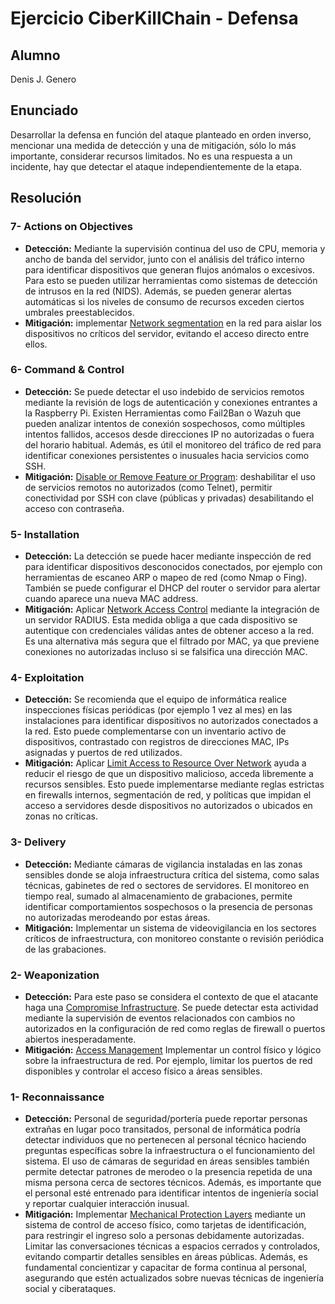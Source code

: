 # Ejercicio CiberKillChain - Defensa

## Alumno

Denis J. Genero

## Enunciado

Desarrollar la defensa en función del ataque planteado en orden inverso, mencionar una medida de detección y una de mitigación, sólo lo más importante, considerar recursos limitados. No es una respuesta a un incidente, hay que detectar el ataque independientemente de la etapa.


## Resolución

### 7- Actions on Objectives
- **Detección:** Mediante la supervisión continua del uso de CPU, memoria y ancho de banda del servidor, junto con el análisis del tráfico interno para identificar dispositivos que generan flujos anómalos o excesivos. Para esto se pueden utilizar herramientas como sistemas de detección de intrusos en la red (NIDS). Además, se pueden generar alertas automáticas si los niveles de consumo de recursos exceden ciertos umbrales preestablecidos.
- **Mitigación:** implementar [Network segmentation](https://attack.mitre.org/mitigations/M1030/) en la red para aislar los dispositivos no críticos del servidor, evitando el acceso directo entre ellos.

### 6- Command & Control
- **Detección:** Se puede detectar el uso indebido de servicios remotos mediante la revisión de logs de autenticación y conexiones entrantes a la Raspberry Pi. Existen Herramientas como Fail2Ban o Wazuh que pueden analizar intentos de conexión sospechosos, como múltiples intentos fallidos, accesos desde direcciones IP no autorizadas o fuera del horario habitual. Además, es útil el monitoreo del tráfico de red para identificar conexiones persistentes o inusuales hacia servicios como SSH.
- **Mitigación:** [Disable or Remove Feature or Program](https://attack.mitre.org/mitigations/M1042/): deshabilitar el uso de servicios remotos no autorizados (como Telnet), permitir conectividad por SSH con clave (públicas y privadas) desabilitando el acceso con contraseña. 

### 5- Installation
- **Detección:** La detección se puede hacer mediante inspección de red para identificar dispositivos desconocidos conectados, por ejemplo con herramientas de escaneo ARP o mapeo de red (como Nmap o Fing). También se puede configurar el DHCP del router o servidor para alertar cuando aparece una nueva MAC address.
- **Mitigación:**  Aplicar [Network Access Control](https://attack.mitre.org/mitigations/M1037/) mediante la integración de un servidor RADIUS. Esta medida obliga a que cada dispositivo se autentique con credenciales válidas antes de obtener acceso a la red. Es una alternativa más segura que el filtrado por MAC, ya que previene conexiones no autorizadas incluso si se falsifica una dirección MAC.

### 4- Exploitation
- **Detección:** Se recomienda que el equipo de informática realice inspecciones físicas periódicas (por ejemplo 1 vez al mes) en las instalaciones para identificar dispositivos no autorizados conectados a la red. Esto puede complementarse con un inventario activo de dispositivos, contrastado con registros de direcciones MAC, IPs asignadas y puertos de red utilizados.
- **Mitigación:** Aplicar [Limit Access to Resource Over Network](https://attack.mitre.org/mitigations/M1035/) ayuda a reducir el riesgo de que un dispositivo malicioso, acceda libremente a recursos sensibles. Esto puede implementarse mediante reglas estrictas en firewalls internos, segmentación de red, y políticas que impidan el acceso a servidores desde dispositivos no autorizados o ubicados en zonas no críticas.

### 3- Delivery
- **Detección:** Mediante cámaras de vigilancia instaladas en las zonas sensibles donde se aloja infraestructura crítica del sistema, como salas técnicas, gabinetes de red o sectores de servidores. El monitoreo en tiempo real, sumado al almacenamiento de grabaciones, permite identificar comportamientos sospechosos o la presencia de personas no autorizadas merodeando por estas áreas.
- **Mitigación:** Implementar un sistema de videovigilancia en los sectores críticos de infraestructura, con monitoreo constante o revisión periódica de las grabaciones.

### 2- Weaponization
- **Detección:** Para este paso se considera el contexto de que el atacante haga una [Compromise Infrastructure](https://attack.mitre.org/techniques/T1584/). Se puede detectar esta actividad mediante la supervisión de eventos relacionados con cambios no autorizados en la configuración de red como reglas de firewall o puertos abiertos inesperadamente.
- **Mitigación:** [Access Management](https://attack.mitre.org/mitigations/M0807/) Implementar un control físico y lógico sobre la infraestructura de red. Por ejemplo, limitar los puertos de red disponibles y controlar el acceso físico a áreas sensibles.

### 1- Reconnaissance
- **Detección:** Personal de seguridad/portería puede reportar personas extrañas en lugar poco transitados, personal de informática podría detectar individuos que no pertenecen al personal técnico haciendo preguntas específicas sobre la infraestructura o el funcionamiento del sistema. El uso de cámaras de seguridad en áreas sensibles también permite detectar patrones de merodeo o la presencia repetida de una misma persona cerca de sectores técnicos. Además, es importante que el personal esté entrenado para identificar intentos de ingeniería social y reportar cualquier interacción inusual.
- **Mitigación:** Implementar [Mechanical Protection Layers](https://attack.mitre.org/mitigations/M0805/) mediante un sistema de control de acceso físico, como tarjetas de identificación, para restringir el ingreso solo a personas debidamente autorizadas. Limitar las conversaciones técnicas a espacios cerrados y controlados, evitando compartir detalles sensibles en áreas públicas. Además, es fundamental concientizar y capacitar de forma continua al personal, asegurando que estén actualizados sobre nuevas técnicas de ingeniería social y ciberataques.
